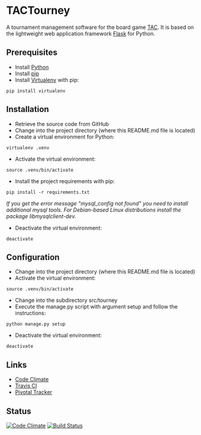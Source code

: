 TACTourney
=========

A tournament management software for the board game [TAC](http://www.spieltac.de). It is based on the lightweight web application framework [Flask](http://flask.pocoo.org/) for Python.

## Prerequisites

- Install [Python](https://www.python.org/)
- Install [pip](https://pip.pypa.io/)
- Install [Virtualenv](https://virtualenv.pypa.io/) with pip:
```
pip install virtualenv
```

## Installation

- Retrieve the source code from GitHub
- Change into the project directory (where this README.md file is located)
- Create a virtual environment for Python:
```
virtualenv .venv
```
- Activate the virtual environment:
```
source .venv/bin/activate
```
- Install the project requirements with pip:
```
pip install -r requirements.txt
```
*If you get the error message "mysql_config not found" you need to install additional mysql tools. For Debian-based Linux distributions install the package libmysqlclient-dev.*
- Deactivate the virtual environment:
```
deactivate
```

## Configuration

- Change into the project directory (where this README.md file is located)
- Activate the virtual environment:
```
source .venv/bin/activate
```
- Change into the subdirectory src/tourney
- Execute the manage.py script with argument setup and follow the instructions:
```
python manage.py setup
```
- Deactivate the virtual environment:
```
deactivate
```

## Links

- [Code Climate](https://codeclimate.com/github/philipschoemig/TACTourney)
- [Travis CI](https://travis-ci.org/philipschoemig/TACTourney)
- [Pivotal Tracker](https://www.pivotaltracker.com/projects/1339060)

## Status

[![Code Climate](https://codeclimate.com/github/philipschoemig/TACTourney/badges/gpa.svg)](https://codeclimate.com/github/philipschoemig/TACTourney)
[![Build Status](https://travis-ci.org/philipschoemig/TACTourney.svg)](https://travis-ci.org/philipschoemig/TACTourney)
